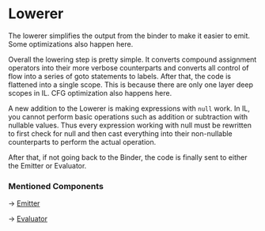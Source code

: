 # Lowerer

The lowerer simplifies the output from the binder to make it easier to emit. Some optimizations also happen here.

Overall the lowering step is pretty simple. It converts compound assignment operators into their more verbose
counterparts and converts all control of flow into a series of goto statements to labels. After that, the code is
flattened into a single scope. This is because there are only one layer deep scopes in IL. CFG optimization also happens
here.

A new addition to the Lowerer is making expressions with `null` work. In IL, you cannot perform basic operations such as
addition or subtraction with nullable values. Thus every expression working with null must be rewritten to first check
for null and then cast everything into their non-nullable counterparts to perform the actual operation.

After that, if not going back to the Binder, the code is finally sent to either the Emitter or Evaluator.

### Mentioned Components

-> [Emitter](ILEmitter.md)

-> [Evaluator](Evaluator.md)
